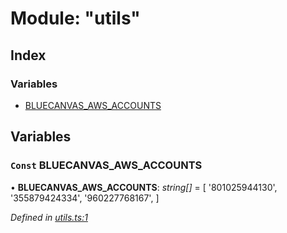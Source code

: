 
# Module: "utils"

## Index

### Variables

* [BLUECANVAS_AWS_ACCOUNTS](_utils_.md#const-bluecanvas_aws_accounts)

## Variables

### `Const` BLUECANVAS_AWS_ACCOUNTS

• **BLUECANVAS_AWS_ACCOUNTS**: *string[]* = [
  '801025944130',
  '355879424334',
  '960227768167',
]

*Defined in [utils.ts:1](https://github.com/bluecanvas/node-bluecanvas-sdk/blob/6e3a4c7/src/utils.ts#L1)*
